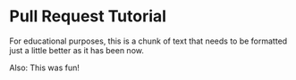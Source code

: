 # Pull Request Tutorial

For educational purposes, this is a chunk of text that needs to be formatted
just a little better as it has been now.

Also: This was fun!

